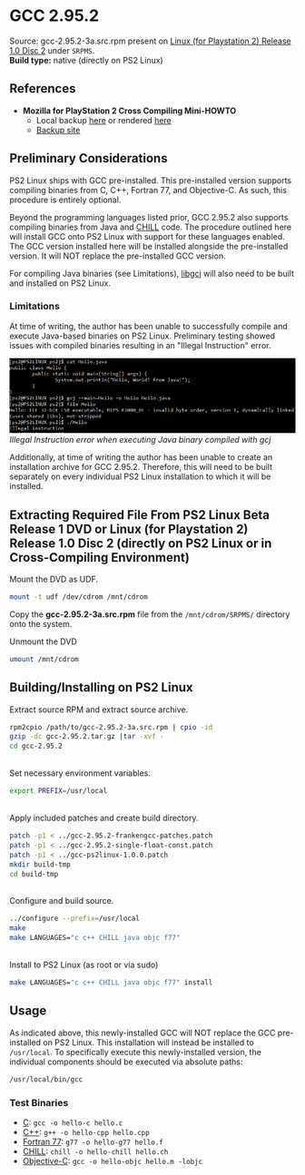 # GCC 2.95.2

Source: gcc-2.95.2-3a.src.rpm present on [Linux (for Playstation 2) Release 1.0 Disc 2](https://archive.org/download/sony_playstation2_l/Linux%20%28for%20PlayStation%202%29%20Release%201.0%20%28USA%29%20%28Disc%202%29%20%28Software%20Packages%29.zip) under ```SRPMS```.  
**Build type:** native (directly on PS2 Linux)

## References

* **Mozilla for PlayStation 2 Cross Compiling Mini-HOWTO**
  * Local backup [here](moz_cross_1.0.1.html) or rendered [here](https://html-preview.github.io/?url=https://github.com/Bort-Millipede/PS2Linux_BrainDump/blob/main/Software%20Installation/Toolchain/moz_cross_1.0.1.html)
  * [Backup site](http://ps2linux.no-ip.info/playstation2-linux.com/download/mozilla-ps2/moz_cross_1.0.1.html)

## Preliminary Considerations

PS2 Linux ships with GCC pre-installed. This pre-installed version supports compiling binaries from C, C++, Fortran 77, and Objective-C. As such, this procedure is entirely optional.

Beyond the programming languages listed prior, GCC 2.95.2 also supports compiling binaries from Java and [CHILL](https://en.wikipedia.org/wiki/CHILL) code. The procedure outlined here will install GCC onto PS2 Linux with support for these languages enabled. The GCC version installed here will be installed alongside the pre-installed version. It will NOT replace the pre-installed GCC version.

For compiling Java binaries (see Limitations), [libgcj](../libgcj) will also need to be built and installed on PS2 Linux.

### Limitations

At time of writing, the author has been unable to successfully compile and execute Java-based binaries on PS2 Linux. Preliminary testing showed issues with compiled binaries resulting in an "Illegal Instruction" error.

![](../libgcj/gcj_illegal_instruction_error.png?raw=true)  
*Illegal Instruction error when executing Java binary compiled with gcj*

Additionally, at time of writing the author has been unable to create an installation archive for GCC 2.95.2. Therefore, this will need to be built separately on every individual PS2 Linux installation to which it will be installed.

## Extracting Required File From PS2 Linux Beta Release 1 DVD or Linux (for Playstation 2) Release 1.0 Disc 2 (directly on PS2 Linux or in Cross-Compiling Environment)

Mount the DVD as UDF.
```bash
mount -t udf /dev/cdrom /mnt/cdrom
```

Copy the **gcc-2.95.2-3a.src.rpm** file from the ```/mnt/cdrom/SRPMS/``` directory onto the system.

Unmount the DVD
```bash
umount /mnt/cdrom
```

## Building/Installing on PS2 Linux

Extract source RPM and extract source archive.
```bash
rpm2cpio /path/to/gcc-2.95.2-3a.src.rpm | cpio -id
gzip -dc gcc-2.95.2.tar.gz |tar -xvf -
cd gcc-2.95.2
```

&nbsp;  
Set necessary environment variables.
```bash
export PREFIX=/usr/local
```

&nbsp;  
Apply included patches and create build directory.
```bash
patch -p1 < ../gcc-2.95.2-frankengcc-patches.patch
patch -p1 < ../gcc-2.95.2-single-float-const.patch
patch -p1 < ../gcc-ps2linux-1.0.0.patch
mkdir build-tmp
cd build-tmp
```

&nbsp;  
Configure and build source.
```bash
../configure --prefix=/usr/local
make
make LANGUAGES="c c++ CHILL java objc f77"
```

&nbsp;  
Install to PS2 Linux (as root or via sudo)
```bash
make LANGUAGES="c c++ CHILL java objc f77" install
```

## Usage

As indicated above, this newly-installed GCC will NOT replace the GCC pre-installed on PS2 Linux. This installation will instead be installed to ```/usr/local```. To specifically execute this newly-installed version, the individual components should be executed via absolute paths:
```bash
/usr/local/bin/gcc
```

### Test Binaries

* [C](../../Toolchain/Testbin/hello.c): ```gcc -o hello-c hello.c```
* [C++](../../Toolchain/Testbin/hello.cpp): ```g++ -o hello-cpp hello.cpp```
* [Fortran 77](../../Toolchain/Testbin/hello.f): ```g77 -o hello-g77 hello.f```
* [CHILL](../../Toolchain/Testbin/hello.ch): ```chill -o hello-chill hello.ch```
* [Objective-C](../../Toolchain/Testbin/hello.m): ```gcc -o hello-objc hello.m -lobjc```

